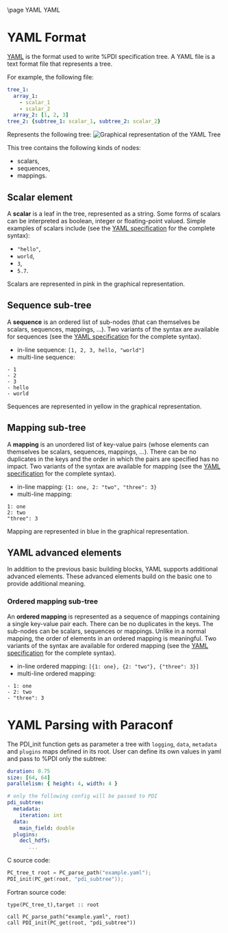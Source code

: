 \page YAML YAML

# YAML Format

[YAML](https://en.wikipedia.org/wiki/YAML) is the format used to write %PDI
specification tree.
A YAML file is a text format file that represents a tree.

For example, the following file:
```yaml
tree_1:
  array_1:
    - scalar_1
    - scalar_2
  array_2: [1, 2, 3]
tree_2: {subtree_1: scalar_1, subtree_2: scalar_2}
```

Represents the following tree:
![Graphical representation of the YAML Tree](yaml_example.jpg)

This tree contains the following kinds of nodes:
* scalars,
* sequences,
* mappings.

## Scalar element

A **scalar** is a leaf in the tree, represented as a string.
Some forms of scalars can be interpreted as boolean, integer or floating-point
valued.
Simple examples of scalars include (see the
[YAML specification](https://yaml.org/spec/1.2/spec.html#id2760844) for the
complete syntax):
* `"hello"`,
* `world`,
* `3`,
* `5.7`.

Scalars are represented in pink in the graphical representation.

## Sequence sub-tree

A **sequence** is an ordered list of sub-nodes (that can themselves be scalars,
sequences, mappings, ...).
Two variants of the syntax are available for sequences (see the 
[YAML specification](https://yaml.org/spec/1.2/spec.html#id2759963) for the
complete syntax).
* in-line sequence: `[1, 2, 3, hello, "world"]`
* multi-line sequence:
```
- 1
- 2
- 3
- hello
- world
```

Sequences are represented in yellow in the graphical representation.

## Mapping sub-tree

A **mapping** is an unordered list of key-value pairs (whose elements can
themselves be scalars, sequences, mappings, ...).
There can be no duplicates in the keys and the order in which the pairs are
specified has no impact.
Two variants of the syntax are available for mapping (see the 
[YAML specification](https://yaml.org/spec/1.2/spec.html#id2759963) for the
complete syntax).
* in-line mapping: `{1: one, 2: "two", "three": 3}`
* multi-line mapping:
```
1: one
2: two
"three": 3
```

Mapping are represented in blue in the graphical representation.

## YAML advanced elements

In addition to the previous basic building blocks, YAML supports additional
advanced elements.
These advanced elements build on the basic one to provide additional meaning.

### Ordered mapping sub-tree

An **ordered mapping** is represented as a sequence of mappings containing a
single key-value pair each.
There can be no duplicates in the keys.
The sub-nodes can be scalars, sequences or mappings.
Unlike in a normal mapping, the order of elements in an ordered mapping is
meaningful.
Two variants of the syntax are available for ordered mapping (see the 
[YAML specification](https://yaml.org/spec/1.2/spec.html#id2759963) for the
complete syntax).
* in-line ordered mapping: `[{1: one}, {2: "two"}, {"three": 3}]`
* multi-line ordered mapping:
```
- 1: one
- 2: two
- "three": 3
```

# YAML Parsing with Paraconf

The PDI_init function gets as parameter a tree with `logging`, `data`,
`metadata` and `plugins` maps defined in its root. User can define its own
values in yaml and pass to %PDI only the subtree:

```yaml
duration: 0.75
size: [64, 64]
parallelism: { height: 4, width: 4 }

# only the following config will be passed to PDI
pdi_subtree:
  metadata:
    iteration: int
  data:
    main_field: double
  plugins:
    decl_hdf5:
       ...
```

C source code:
```C
PC_tree_t root = PC_parse_path("example.yaml");
PDI_init(PC_get(root, "pdi_subtree"));
```

Fortran source code:
```Fortran
type(PC_tree_t),target :: root

call PC_parse_path("example.yaml", root)
call PDI_init(PC_get(root, "pdi_subtree"))
```
